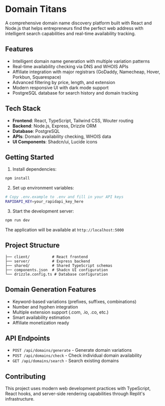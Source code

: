 # Domain Titans

A comprehensive domain name discovery platform built with React and Node.js that helps entrepreneurs find the perfect web address with intelligent search capabilities and real-time availability tracking.

## Features
- Intelligent domain name generation with multiple variation patterns
- Real-time availability checking via DNS and WHOIS APIs
- Affiliate integration with major registrars (GoDaddy, Namecheap, Hover, Porkbun, Squarespace)
- Advanced filtering by price, length, and extension
- Modern responsive UI with dark mode support
- PostgreSQL database for search history and domain tracking

## Tech Stack
- **Frontend**: React, TypeScript, Tailwind CSS, Wouter routing
- **Backend**: Node.js, Express, Drizzle ORM
- **Database**: PostgreSQL
- **APIs**: Domain availability checking, WHOIS data
- **UI Components**: Shadcn/ui, Lucide icons

## Getting Started

1. Install dependencies:
```bash
npm install
```

2. Set up environment variables:
```bash
# Copy .env.example to .env and fill in your API keys
RAPIDAPI_KEY=your_rapidapi_key_here
```

3. Start the development server:
```bash
npm run dev
```

The application will be available at `http://localhost:5000`

## Project Structure
```
├── client/          # React frontend
├── server/          # Express backend
├── shared/          # Shared TypeScript schemas
├── components.json  # Shadcn UI configuration
└── drizzle.config.ts # Database configuration
```

## Domain Generation Features
- Keyword-based variations (prefixes, suffixes, combinations)
- Number and hyphen integration
- Multiple extension support (.com, .io, .co, etc.)
- Smart availability estimation
- Affiliate monetization ready

## API Endpoints
- `POST /api/domains/generate` - Generate domain variations
- `POST /api/domains/check` - Check individual domain availability
- `GET /api/domains/search` - Search existing domains

## Contributing
This project uses modern web development practices with TypeScript, React hooks, and server-side rendering capabilities through Replit's infrastructure.